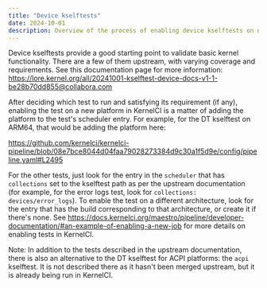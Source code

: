 ```yaml
---
title: "Device kselftests"
date: 2024-10-01
description: Overview of the process of enabling device kselftests on new platforms
---
```


Device kselftests provide a good starting point to validate basic kernel
functionality. There are a few of them upstream, with varying coverage and
requirements. See this documentation page for more information:
https://lore.kernel.org/all/20241001-kselftest-device-docs-v1-1-be28b70dd855@collabora.com

After deciding which test to run and satisfying its requirement (if any),
enabling the test on a new platform in KernelCI is a matter of adding the
platform to the test's scheduler entry. For example, for the DT kselftest on
ARM64, that would be adding the platform here:

https://github.com/kernelci/kernelci-pipeline/blob/08e7bce8044d04faa79028273384d9c30a1f5d9e/config/pipeline.yaml#L2495

For the other tests, just look for the entry in the ``scheduler`` that has
``collections`` set to the kselftest path as per the upstream documentation (for
example, for the error logs test, look for ``collections: devices/error_logs``).
To enable the test on a different architecture, look for the entry that has the
build corresponding to that architecture, or create it if there's none. See
https://docs.kernelci.org/maestro/pipeline/developer-documentation/#an-example-of-enabling-a-new-job
for more details on enabling tests in KernelCI.

Note: In addition to the tests described in the upstream documentation, there is
also an alternative to the DT kselftest for ACPI platforms: the ``acpi``
kselftest. It is not described there as it hasn't been merged upstream, but it
is already being run in KernelCI.
